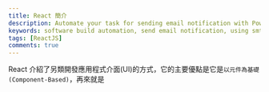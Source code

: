 ```yaml
---
title: React 簡介
description: Automate your task for sending email notification with PowerShell script and Windows SMTP Client.
keywords: software build automation, send email notification, using smtp client in powershell, software build notification
tags: [ReactJS]
comments: true
---
```


React 介紹了另類開發應用程式介面(UI)的方式，它的主要優點是它是`以元件為基礎(Component-Based)`，再來就是

<div class="divider"></div>
